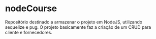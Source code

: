 # nodeCourse
Repositório destinado a armazenar o projeto em NodeJS, utilizando sequelize e pug. O projeto basicamente faz a criação de um CRUD para cliente e fornecedores. 
